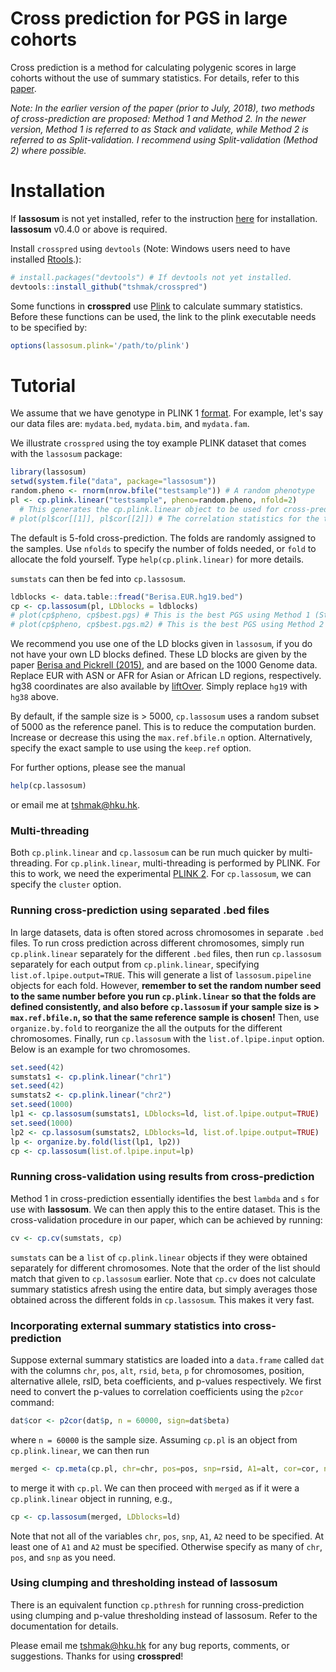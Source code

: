 Cross prediction for PGS in large cohorts
=======================
  
Cross prediction is a method for calculating polygenic scores in large cohorts without the use of summary statistics. For details, refer to this [paper](https://www.biorxiv.org/content/early/2018/01/23/252270). 

_Note: In the earlier version of the paper (prior to July, 2018), two methods of cross-prediction are proposed: Method 1 and Method 2. In the newer version, Method 1 is referred to as Stack and validate, while Method 2 is referred to as Split-validation. I recommend using Split-validation (Method 2) where possible._

# Installation

If **lassosum** is not yet installed, refer to the instruction [here](https://github.com/tshmak/lassosum#installation) for installation. **lassosum** v0.4.0 or above is required. 

Install `crosspred` using `devtools` (Note: Windows users need to have installed [Rtools](https://cran.r-project.org/bin/windows/Rtools/).): 
```r
# install.packages("devtools") # If devtools not yet installed. 
devtools::install_github("tshmak/crosspred")
```

Some functions in **crosspred** use [Plink](https://www.cog-genomics.org/plink2/) to calculate summary statistics. Before these functions can be used, the link to the plink executable needs to be specified by: 
```r
options(lassosum.plink='/path/to/plink')
```

# Tutorial

We assume that we have genotype in PLINK 1 [format](https://www.cog-genomics.org/plink/1.9/input#bed). For example, let's say our data files are: `mydata.bed`, `mydata.bim`, and `mydata.fam`. 

We illustrate `crosspred` using the toy example PLINK dataset that comes with the `lassosum` package: 
```r
library(lassosum) 
setwd(system.file("data", package="lassosum"))
random.pheno <- rnorm(nrow.bfile("testsample")) # A random phenotype
pl <- cp.plink.linear("testsample", pheno=random.pheno, nfold=2) 
  # This generates the cp.plink.linear object to be used for cross-prediction.
# plot(pl$cor[[1]], pl$cor[[2]]) # The correlation statistics for the two folds can be obtained thus. 
```
The default is 5-fold cross-prediction. The folds are randomly assigned to the samples. Use `nfolds` to specify the number of folds needed, or `fold` to allocate the fold yourself. Type `help(cp.plink.linear)` for more details. 

`sumstats` can then be fed into `cp.lassosum`. 
```r 
ldblocks <- data.table::fread("Berisa.EUR.hg19.bed")
cp <- cp.lassosum(pl, LDblocks = ldblocks)
# plot(cp$pheno, cp$best.pgs) # This is the best PGS using Method 1 (Stack and validate)
# plot(cp$pheno, cp$best.pgs.m2) # This is the best PGS using Method 2 (Split-validation)
```
We recommend you use one of the LD blocks given in `lassosum`, if you do not have your own LD blocks defined. These LD blocks are given by the paper [Berisa and Pickrell (2015)](https://academic.oup.com/bioinformatics/article/32/2/283/1743626/Approximately-independent-linkage-disequilibrium), and are based on the 1000 Genome data. Replace EUR with ASN or AFR for Asian or African LD regions, respectively. hg38 coordinates are also available by [liftOver](https://genome.sph.umich.edu/wiki/LiftOver). Simply replace `hg19` with `hg38` above. 

By default, if the sample size is > 5000, `cp.lassosum` uses a random subset of 5000 as the reference panel. This is to reduce the computation burden. Increase or decrease this using the `max.ref.bfile.n` option. Alternatively, specify the exact sample to use using the `keep.ref` option. 

For further options, please see the manual
```r
help(cp.lassosum)
```
or email me at <tshmak@hku.hk>. 

### Multi-threading 
Both `cp.plink.linear` and `cp.lassosum` can be run much quicker by multi-threading. For `cp.plink.linear`, multi-threading is performed by PLINK. For this to work, we need the experimental [PLINK 2](https://www.cog-genomics.org/plink/2.0/). For `cp.lassosum`, we can specify the `cluster` option. 

### Running cross-prediction using separated .bed files
In large datasets, data is often stored across chromosomes in separate `.bed` files. To run cross prediction across different chromosomes, simply run `cp.plink.linear` separately for the different `.bed` files, then run `cp.lassosum` separately for each output from `cp.plink.linear`, specifying `list.of.lpipe.output=TRUE`. This will generate a list of `lassosum.pipeline` objects for each fold. However, **remember to set the random number seed to the same number before you run `cp.plink.linear` so that the folds are defined consistently, and also before `cp.lassosum` if your sample size is > `max.ref.bfile.n`, so that the same reference sample is chosen!** Then, use `organize.by.fold` to reorganize the all the outputs for the different chromosomes. Finally, run `cp.lassosum` with the `list.of.lpipe.input` option. Below is an example for two chromosomes. 
```r
set.seed(42)
sumstats1 <- cp.plink.linear("chr1")
set.seed(42)
sumstats2 <- cp.plink.linear("chr2")
set.seed(1000)
lp1 <- cp.lassosum(sumstats1, LDblocks=ld, list.of.lpipe.output=TRUE)
set.seed(1000)
lp2 <- cp.lassosum(sumstats2, LDblocks=ld, list.of.lpipe.output=TRUE)
lp <- organize.by.fold(list(lp1, lp2))
cp <- cp.lassosum(list.of.lpipe.input=lp)
```
### Running cross-validation using results from cross-prediction
Method 1 in cross-prediction essentially identifies the best `lambda` and `s` for use with **lassosum**. We can then apply this to the entire dataset. This is the cross-validation procedure in our paper, which can be achieved by running: 
```r
cv <- cp.cv(sumstats, cp)
```
`sumstats` can be a `list` of `cp.plink.linear` objects if they were obtained separately for different chromosomes. Note that the order of the list should match that given to `cp.lassosum` earlier. Note that `cp.cv` does not calculate summary statistics afresh using the entire data, but simply averages those obtained across the different folds in `cp.lassosum`. This makes it very fast. 

### Incorporating external summary statistics into cross-prediction 
Suppose external summary statistics are loaded into a `data.frame` called `dat` with the columns `chr`, `pos`, `alt`, `rsid`, `beta`, `p` for chromosomes, position, alternative allele, rsID, beta coefficients, and p-values respectively. We first need to convert the p-values to correlation coefficients using the `p2cor` command: 
```r
dat$cor <- p2cor(dat$p, n = 60000, sign=dat$beta)
```
where `n = 60000` is the sample size. Assuming `cp.pl` is an object from `cp.plink.linear`, we can then run 
```r
merged <- cp.meta(cp.pl, chr=chr, pos=pos, snp=rsid, A1=alt, cor=cor, n=60000)
```
to merge it with `cp.pl`. We can then proceed with `merged` as if it were a `cp.plink.linear` object in running, e.g., 
```r 
cp <- cp.lassosum(merged, LDblocks=ld)
```
Note that not all of the variables `chr`, `pos`, `snp`, `A1`, `A2` need to be specified. At least one of `A1` and `A2` must be specified. Otherwise specify as many of `chr`, `pos`, and `snp` as you need. 

### Using clumping and thresholding instead of lassosum
There is an equivalent function `cp.pthresh` for running cross-prediction using clumping and p-value thresholding instead of lassosum. Refer to the documentation for details. 

Please email me <tshmak@hku.hk> for any bug reports, comments, or suggestions. Thanks for using **crosspred**!



